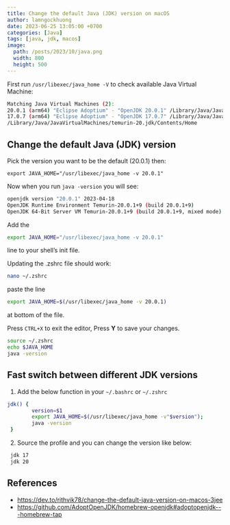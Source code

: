 ```yaml
---
title: Change the default Java (JDK) version on macOS
author: lamngockhuong
date: 2023-06-25 13:05:00 +0700
categories: [Java]
tags: [java, jdk, macos]
image:
  path: /posts/2023/10/java.png
  width: 800
  height: 500
---
```


First run `/usr/libexec/java_home -V` to check available Java Virtual Machine:

```bash
Matching Java Virtual Machines (2):
20.0.1 (arm64) "Eclipse Adoptium" - "OpenJDK 20.0.1" /Library/Java/JavaVirtualMachines/temurin-20.jdk/Contents/Home
17.0.7 (arm64) "Eclipse Adoptium" - "OpenJDK 17.0.7" /Library/Java/JavaVirtualMachines/temurin-17.jdk/Contents/Home
/Library/Java/JavaVirtualMachines/temurin-20.jdk/Contents/Home
```

## Change the default Java (JDK) version

Pick the version you want to be the default (20.0.1) then:

`export JAVA_HOME="/usr/libexec/java_home -v 20.0.1"`

Now when you run `java -version` you will see:

```bash
openjdk version "20.0.1" 2023-04-18
OpenJDK Runtime Environment Temurin-20.0.1+9 (build 20.0.1+9)
OpenJDK 64-Bit Server VM Temurin-20.0.1+9 (build 20.0.1+9, mixed mode)
```

Add the

```bash
export JAVA_HOME="/usr/libexec/java_home -v 20.0.1"

```

line to your shell’s init file.

Updating the .zshrc file should work:

```bash
nano ~/.zshrc

```

paste the line

```bash
export JAVA_HOME=$(/usr/libexec/java_home -v 20.0.1)

```

at bottom of the file.

Press `CTRL+X` to exit the editor, Press **Y** to save your changes.

```bash
source ~/.zshrc
echo $JAVA_HOME
java -version
```

## Fast switch between different JDK versions

1. Add the below function in your `~/.bashrc` or `~/.zshrc`

```bash
jdk() {
        version=$1
        export JAVA_HOME=$(/usr/libexec/java_home -v"$version");
        java -version
 }
```

2. Source the profile and you can change the version like below:

```bash
 jdk 17
 jdk 20
```

## References

- <https://dev.to/rithvik78/change-the-default-java-version-on-macos-3jee>
- <https://github.com/AdoptOpenJDK/homebrew-openjdk#adoptopenjdk---homebrew-tap>
